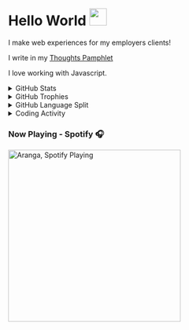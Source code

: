 # Hello World <img src="https://raw.githubusercontent.com/MartinHeinz/MartinHeinz/master/wave.gif" width="35px">

I make web experiences for my employers clients!

I write in my [Thoughts Pamphlet]

I love working with Javascript.

<details>
  <summary>GitHub Stats</summary>

![GitHub Stats Card]   

</details>

<details>
  <summary>GitHub Trophies</summary>

![GitHub Trophies]

</details>

<details>
  <summary>GitHub Language Split</summary>

![github language split]

</details>

<details>
  <summary>Coding Activity</summary>

![Aranga's Coding stats]

</details>

### Now Playing - Spotify 🎧

[<img src="https://novatorem-mu-olive.vercel.app/api/spotify" alt="Aranga, Spotify Playing" width="350" />](https://open.spotify.com/user/21xbe62tfkeoym6jacq4ae4la?si=Zrr4uZ9CT_ulgIfExnH9Bg)

<!--START_SECTION:activity-->

<!-- Links -->

[Thoughts Pamphlet]: http://arangates.github.io/
[github language split]: https://ghui.vercel.app/pie.png?username=arangates
[github stats card]: https://github-readme-stats.vercel.app/api?username=arangates
[Aranga's Coding stats]: https://github-readme-stats.vercel.app/api/wakatime?username=arangates
[github trophies]: https://github-profile-trophy.vercel.app/?username=arangates&column=4&margin-w=18&margin-h=15
